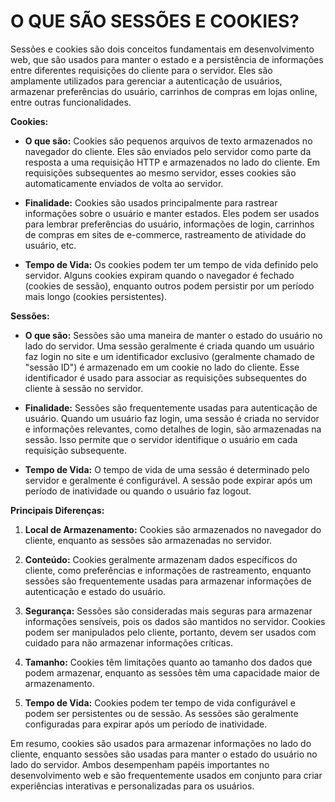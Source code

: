 # O QUE SÃO SESSÕES E COOKIES?
Sessões e cookies são dois conceitos fundamentais em desenvolvimento web, que são usados para manter o estado e a persistência de informações entre diferentes requisições do cliente para o servidor. Eles são amplamente utilizados para gerenciar a autenticação de usuários, armazenar preferências do usuário, carrinhos de compras em lojas online, entre outras funcionalidades.

**Cookies:**

- **O que são:** Cookies são pequenos arquivos de texto armazenados no navegador do cliente. Eles são enviados pelo servidor como parte da resposta a uma requisição HTTP e armazenados no lado do cliente. Em requisições subsequentes ao mesmo servidor, esses cookies são automaticamente enviados de volta ao servidor.

- **Finalidade:** Cookies são usados principalmente para rastrear informações sobre o usuário e manter estados. Eles podem ser usados para lembrar preferências do usuário, informações de login, carrinhos de compras em sites de e-commerce, rastreamento de atividade do usuário, etc.

- **Tempo de Vida:** Os cookies podem ter um tempo de vida definido pelo servidor. Alguns cookies expiram quando o navegador é fechado (cookies de sessão), enquanto outros podem persistir por um período mais longo (cookies persistentes).

**Sessões:**

- **O que são:** Sessões são uma maneira de manter o estado do usuário no lado do servidor. Uma sessão geralmente é criada quando um usuário faz login no site e um identificador exclusivo (geralmente chamado de "sessão ID") é armazenado em um cookie no lado do cliente. Esse identificador é usado para associar as requisições subsequentes do cliente à sessão no servidor.

- **Finalidade:** Sessões são frequentemente usadas para autenticação de usuário. Quando um usuário faz login, uma sessão é criada no servidor e informações relevantes, como detalhes de login, são armazenadas na sessão. Isso permite que o servidor identifique o usuário em cada requisição subsequente.

- **Tempo de Vida:** O tempo de vida de uma sessão é determinado pelo servidor e geralmente é configurável. A sessão pode expirar após um período de inatividade ou quando o usuário faz logout.

**Principais Diferenças:**

1. **Local de Armazenamento:** Cookies são armazenados no navegador do cliente, enquanto as sessões são armazenadas no servidor.

2. **Conteúdo:** Cookies geralmente armazenam dados específicos do cliente, como preferências e informações de rastreamento, enquanto sessões são frequentemente usadas para armazenar informações de autenticação e estado do usuário.

3. **Segurança:** Sessões são consideradas mais seguras para armazenar informações sensíveis, pois os dados são mantidos no servidor. Cookies podem ser manipulados pelo cliente, portanto, devem ser usados com cuidado para não armazenar informações críticas.

4. **Tamanho:** Cookies têm limitações quanto ao tamanho dos dados que podem armazenar, enquanto as sessões têm uma capacidade maior de armazenamento.

5. **Tempo de Vida:** Cookies podem ter tempo de vida configurável e podem ser persistentes ou de sessão. As sessões são geralmente configuradas para expirar após um período de inatividade.

Em resumo, cookies são usados para armazenar informações no lado do cliente, enquanto sessões são usadas para manter o estado do usuário no lado do servidor. Ambos desempenham papéis importantes no desenvolvimento web e são frequentemente usados em conjunto para criar experiências interativas e personalizadas para os usuários.